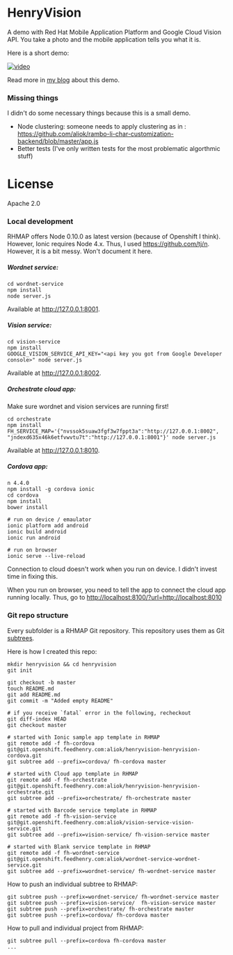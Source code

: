 # HenryVision

A demo with Red Hat Mobile Application Platform and Google Cloud Vision API.
You take a photo and the mobile application tells you what it is.

Here is a short demo:

[![video](http://img.youtube.com/vi/npUtwnmuKEQ/0.jpg)](http://www.youtube.com/watch?v=npUtwnmuKEQ)

Read more in [my blog](http://www.aliok.com.tr/projects/2016-03-21-henryvision.html) about this demo.

### Missing things

I didn't do some necessary things because this is a small demo.

- Node clustering: someone needs to apply clustering as in : <https://github.com/aliok/rambo-li-char-customization-backend/blob/master/app.js>
- Better tests (I've only written tests for the most problematic algorthmic stuff)


# License

Apache 2.0

### Local development

RHMAP offers Node 0.10.0 as latest version (because of Openshift I think). However, Ionic requires Node 4.x.
Thus, I used <https://github.com/tj/n>.
However, it is a bit messy. Won't document it here.

##### Wordnet service:

    cd wordnet-service
    npm install
    node server.js

Available at <http://127.0.0.1:8001>.

##### Vision service:

    cd vision-service
    npm install
    GOOGLE_VISION_SERVICE_API_KEY="<api key you got from Google Developer console>" node server.js

Available at <http://127.0.0.1:8002>.

##### Orchestrate cloud app:

Make sure wordnet and vision services are running first!

    cd orchestrate
    npm install
    FH_SERVICE_MAP='{"nvssok5suaw3fgf3w7fppt3a":"http://127.0.0.1:8002", "jndexd635x46k6etfvwvtu7t":"http://127.0.0.1:8001"}' node server.js

Available at <http://127.0.0.1:8010>.

##### Cordova app:

    n 4.4.0
    npm install -g cordova ionic
    cd cordova
    npm install
    bower install

    # run on device / emaulator
    ionic platform add android
    ionic build android
    ionic run android

    # run on browser
    ionic serve --live-reload

Connection to cloud doesn't work when you run on device. I didn't invest time in fixing this.

When you run on browser, you need to tell the app to connect the cloud app running locally.
Thus, go to <http://localhost:8100/?url=http://localhost:8010>



### Git repo structure
Every subfolder is a RHMAP Git repository. This repository uses them as Git [subtrees](https://git-scm.com/book/en/v1/Git-Tools-Subtree-Merging).

Here is how I created this repo:

    mkdir henryvision && cd henryvision
    git init

    git checkout -b master
    touch README.md
    git add README.md
    git commit -m "Added empty README"

    # if you receive `fatal` error in the following, recheckout
    git diff-index HEAD
    git checkout master

    # started with Ionic sample app template in RHMAP
    git remote add -f fh-cordova git@git.openshift.feedhenry.com:aliok/henryvision-henryvision-cordova.git
    git subtree add --prefix=cordova/ fh-cordova master

    # started with Cloud app template in RHMAP
    git remote add -f fh-orchestrate git@git.openshift.feedhenry.com:aliok/henryvision-henryvision-orchestrate.git
    git subtree add --prefix=orchestrate/ fh-orchestrate master

    # started with Barcode service template in RHMAP
    git remote add -f fh-vision-service git@git.openshift.feedhenry.com:aliok/vision-service-vision-service.git
    git subtree add --prefix=vision-service/ fh-vision-service master

    # started with Blank service template in RHMAP
    git remote add -f fh-wordnet-service git@git.openshift.feedhenry.com:aliok/wordnet-service-wordnet-service.git
    git subtree add --prefix=wordnet-service/ fh-wordnet-service master



How to push an individual subtree to RHMAP:

    git subtree push --prefix=wordnet-service/ fh-wordnet-service master
    git subtree push --prefix=vision-service/  fh-vision-service master
    git subtree push --prefix=orchestrate/ fh-orchestrate master
    git subtree push --prefix=cordova/ fh-cordova master



How to pull and individual project from RHMAP:

    git subtree pull --prefix=cordova fh-cordova master
    ...